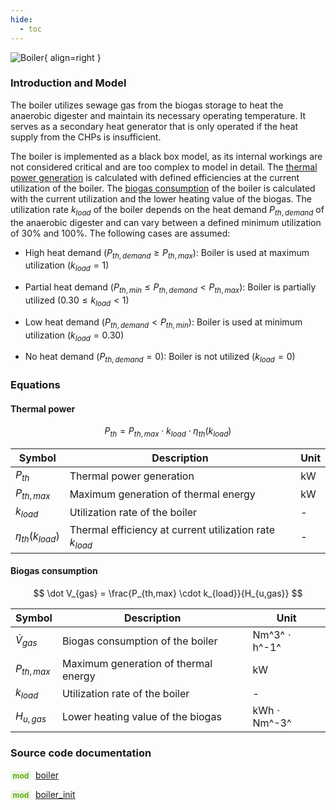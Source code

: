 ```yaml
---
hide:
  - toc
---
```


![Boiler](../../assets/icons/bsm2python/boiler.svg){ align=right }

### Introduction and Model

The boiler utilizes sewage gas from the biogas storage to heat the anaerobic digester and maintain its necessary operating temperature. It serves as a secondary heat generator that is only operated if the heat supply from the CHPs is insufficient.

The boiler is implemented as a black box model, as its internal workings are not considered critical and are too complex to model in detail. The [thermal power generation](#thermal-power) is calculated with defined efficiencies at the current utilization of the boiler. The [biogas consumption](#biogas-consumption) of the boiler is calculated with the current utilization and the lower heating value of the biogas. The utilization rate $k_{load}$ of the boiler depends on the heat demand $P_{th,demand}$ of the anaerobic digester and can vary between a defined minimum utilization of 30% and 100%. The following cases are assumed:

- High heat demand ($P_{th,demand} \ge P_{th,max}$): Boiler is used at maximum utilization ($k_{load} = 1$)

- Partial heat demand ($P_{th,min} \le P_{th,demand} \lt P_{th,max}$): Boiler is partially utilized ($0.30 \le k_{load} \lt 1$)

- Low heat demand ($P_{th,demand} \lt P_{th,min}$): Boiler is used at minimum utilization ($k_{load} = 0.30$)

- No heat demand ($P_{th,demand} = 0$): Boiler is not utilized ($k_{load} = 0$)


### Equations

#### Thermal power

$$
P_{th} = P_{th,max} \cdot k_{load} \cdot \eta_{th}(k_{load})
$$

| Symbol | Description | Unit |
| ------ | ----------- | ---- |
| $P_{th}$ | Thermal power generation | kW |
| $P_{th,max}$ | Maximum generation of thermal energy | kW |
| $k_{load}$ | Utilization rate of the boiler | - |
| $\eta_{th}(k_{load})$ | Thermal efficiency at current utilization rate $k_{load}$ | - |


#### Biogas consumption

$$
\dot V_{gas} = \frac{P_{th,max} \cdot k_{load}}{H_{u,gas}}
$$

| Symbol | Description | Unit |
| ------ | ----------- | ---- |
| $\dot V_{gas}$ | Biogas consumption of the boiler | Nm^3^ $\cdot$ h^-1^ |
| $P_{th,max}$ | Maximum generation of thermal energy | kW |
| $k_{load}$ | Utilization rate of the boiler | - |
| $H_{u,gas}$ | Lower heating value of the biogas | kWh $\cdot$ Nm^-3^ |


### Source code documentation

<span style=
  "color: #5cad0f;
  font-weight: bold;
  font-size: .85em;
  background-color: #5cad0f1a;
  padding: 0 .3em;
  border-radius: .1rem;
  margin-right: 0.2rem;">
mod</span> [boiler](/reference/bsm2_python/energy_management/boiler)

<span style=
  "color: #5cad0f;
  font-weight: bold;
  font-size: .85em;
  background-color: #5cad0f1a;
  padding: 0 .3em;
  border-radius: .1rem;
  margin-right: 0.2rem;">
mod</span> [boiler_init](/reference/bsm2_python/energy_management/init/boiler_init)
